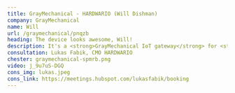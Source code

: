 ```yaml
---
title: GrayMechanical - HARDWARIO (Will Dishman)
company: GrayMechanical
name: Will
url: /graymechanical/pnqzb
heading: The device looks awesome, Will!
description: It's a <strong>GrayMechanical IoT gateway</strong> for <strong>remote monitoring of heat pumps and boilers</strong> and other IoT innovations.<br/><br/>Interested?
consultation: Lukas Fabik, CMO HARDWARIO
chester: graymechanical-spmrb.png
video: j_9u7uS-DGQ
cons_img: lukas.jpeg
cons_link: https://meetings.hubspot.com/lukasfabik/booking
---
```

